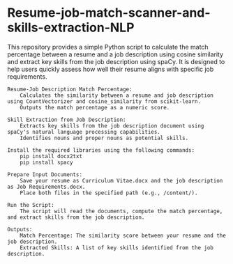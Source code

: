 # Resume-job-match-scanner-and-skills-extraction-NLP
This repository provides a simple Python script to calculate the match percentage between a resume and a job description using cosine similarity and extract key skills from the job description using spaCy. It is designed to help users quickly assess how well their resume aligns with specific job requirements.

    Resume-Job Description Match Percentage:
        Calculates the similarity between a resume and job description using CountVectorizer and cosine_similarity from scikit-learn.
        Outputs the match percentage as a numeric score.

    Skill Extraction from Job Description:
        Extracts key skills from the job description document using spaCy's natural language processing capabilities.
        Identifies nouns and proper nouns as potential skills.

    Install the required libraries using the following commands:
        pip install docx2txt
        pip install spacy

    Prepare Input Documents:
        Save your resume as Curriculum Vitae.docx and the job description as Job Requirements.docx.
        Place both files in the specified path (e.g., /content/).

    Run the Script:
        The script will read the documents, compute the match percentage, and extract skills from the job description.

    Outputs:
        Match Percentage: The similarity score between your resume and the job description.
        Extracted Skills: A list of key skills identified from the job description.
